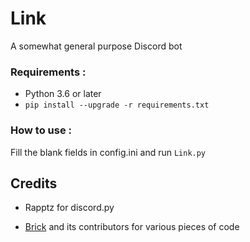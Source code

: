 # Link
A somewhat general purpose Discord bot

### Requirements :

- Python 3.6 or later
- `pip install --upgrade -r requirements.txt`

### How to use :

Fill the blank fields in config.ini and run `Link.py`

## Credits

- Rapptz for discord.py

- [Brick](https://github.com/T3CHNOLOG1C/Brick) and its contributors for various pieces of code